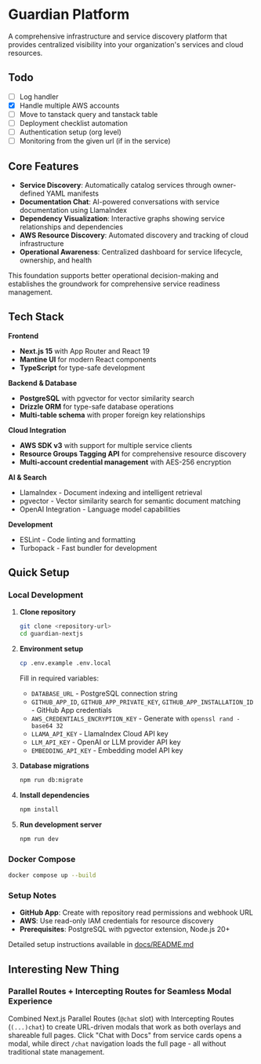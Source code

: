 # Guardian Platform

A comprehensive infrastructure and service discovery platform that provides centralized visibility into your organization's services and cloud resources.

## Todo

- [ ] Log handler
- [X] Handle multiple AWS accounts
- [ ] Move to tanstack query and tanstack table
- [ ] Deployment checklist automation
- [ ] Authentication setup (org level)
- [ ] Monitoring from the given url (if in the service)

## Core Features

- **Service Discovery**: Automatically catalog services through owner-defined YAML manifests
- **Documentation Chat**: AI-powered conversations with service documentation using LlamaIndex
- **Dependency Visualization**: Interactive graphs showing service relationships and dependencies  
- **AWS Resource Discovery**: Automated discovery and tracking of cloud infrastructure
- **Operational Awareness**: Centralized dashboard for service lifecycle, ownership, and health

This foundation supports better operational decision-making and establishes the groundwork for comprehensive service readiness management.

## Tech Stack

**Frontend**
- **Next.js 15** with App Router and React 19
- **Mantine UI** for modern React components
- **TypeScript** for type-safe development

**Backend & Database**
- **PostgreSQL** with pgvector for vector similarity search
- **Drizzle ORM** for type-safe database operations
- **Multi-table schema** with proper foreign key relationships

**Cloud Integration**
- **AWS SDK v3** with support for multiple service clients
- **Resource Groups Tagging API** for comprehensive resource discovery
- **Multi-account credential management** with AES-256 encryption

**AI & Search**
- LlamaIndex - Document indexing and intelligent retrieval
- pgvector - Vector similarity search for semantic document matching
- OpenAI Integration - Language model capabilities

**Development**
- ESLint - Code linting and formatting
- Turbopack - Fast bundler for development

## Quick Setup

### Local Development

1. **Clone repository**
   ```bash
   git clone <repository-url>
   cd guardian-nextjs
   ```

2. **Environment setup**
   ```bash
   cp .env.example .env.local
   ```
   Fill in required variables:
   - `DATABASE_URL` - PostgreSQL connection string
   - `GITHUB_APP_ID`, `GITHUB_APP_PRIVATE_KEY`, `GITHUB_APP_INSTALLATION_ID` - GitHub App credentials
   - `AWS_CREDENTIALS_ENCRYPTION_KEY` - Generate with `openssl rand -base64 32`
   - `LLAMA_API_KEY` - LlamaIndex Cloud API key
   - `LLM_API_KEY` - OpenAI or LLM provider API key
   - `EMBEDDING_API_KEY` - Embedding model API key

3. **Database migrations**
   ```bash
   npm run db:migrate
   ```

4. **Install dependencies**
   ```bash
   npm install
   ```

5. **Run development server**
   ```bash
   npm run dev
   ```

### Docker Compose

```bash
docker compose up --build
```


### Setup Notes
- **GitHub App**: Create with repository read permissions and webhook URL
- **AWS**: Use read-only IAM credentials for resource discovery
- **Prerequisites**: PostgreSQL with pgvector extension, Node.js 20+

Detailed setup instructions available in [docs/README.md](docs/README.md)

## Interesting New Thing

### Parallel Routes + Intercepting Routes for Seamless Modal Experience

Combined Next.js Parallel Routes (`@chat` slot) with Intercepting Routes (`(...)chat`) to create URL-driven modals that work as both overlays and shareable full pages. Click "Chat with Docs" from service cards opens a modal, while direct `/chat` navigation loads the full page - all without traditional state management.
